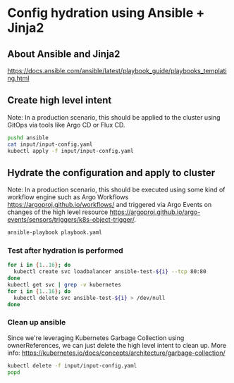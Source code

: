 # Config hydration using Ansible + Jinja2

## About Ansible and Jinja2

<https://docs.ansible.com/ansible/latest/playbook_guide/playbooks_templating.html>

## Create high level intent

Note: In a production scenario, this should be applied to the cluster using GitOps via tools like Argo CD or Flux CD.

```bash
pushd ansible
cat input/input-config.yaml
kubectl apply -f input/input-config.yaml
```

## Hydrate the configuration and apply to cluster

Note: In a production scenario, this should be executed using some kind of workflow engine such as Argo Workflows <https://argoproj.github.io/workflows/> and triggered via Argo Events on changes of the high level resource <https://argoproj.github.io/argo-events/sensors/triggers/k8s-object-trigger/>.

```bash
ansible-playbook playbook.yaml
```

### Test after hydration is performed

```bash
for i in {1..16}; do
  kubectl create svc loadbalancer ansible-test-${i} --tcp 80:80
done
kubectl get svc | grep -v kubernetes
for i in {1..16}; do
  kubectl delete svc ansible-test-${i} > /dev/null
done
```

### Clean up ansible

Since we're leveraging Kubernetes Garbage Collection using ownerReferences, we can just delete the high level intent to clean up. More info: <https://kubernetes.io/docs/concepts/architecture/garbage-collection/>

```bash
kubectl delete -f input/input-config.yaml
popd
```

